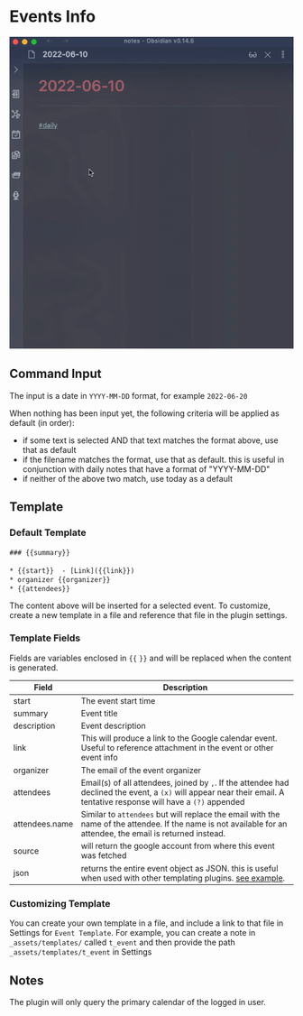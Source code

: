 # Events Info

![](images/event-insert.gif)

## Command Input

The input is a date in `YYYY-MM-DD` format, for example `2022-06-20`

When nothing has been input yet, the following criteria will be applied as default (in order):

- if some text is selected AND that text matches the format above, use that as default
- if the filename matches the format, use that as default. this is useful in conjunction with daily notes that have a format of "YYYY-MM-DD"
- if neither of the above two match, use today as a default

## Template

### Default Template

```
### {{summary}}

* {{start}}  - [Link]({{link}})
* organizer {{organizer}}
* {{attendees}}
```

The content above will be inserted for a selected event. To customize, create a new template in a file and reference that file in the plugin settings.

### Template Fields

Fields are variables enclosed in `{{` `}}` and will be replaced when the content is generated.

| Field          | Description                                                                                                                                                             |
| -------------- | ----------------------------------------------------------------------------------------------------------------------------------------------------------------------- |
| start          | The event start time                                                                                                                                                    |
| summary        | Event title                                                                                                                                                             |
| description    | Event description                                                                                                                                                       |
| link           | This will produce a link to the Google calendar event. Useful to reference attachment in the event or other event info                                                  |
| organizer      | The email of the event organizer                                                                                                                                        |
| attendees      | Email(s) of all attendees, joined by `,`. If the attendee had declined the event, a `(x)` will appear near their email. A tentative response will have a `(?)` appended |
| attendees.name | Similar to `attendees` but will replace the email with the name of the attendee. If the name is not available for an attendee, the email is returned instead.           |
| source         | will return the google account from where this event was fetched                                                                                                        |
| json           | returns the entire event object as JSON. this is useful when used with other templating plugins. [see example](/obsidian-google-lookup/person/#using-templater).        |

### Customizing Template

You can create your own template in a file, and include a link to that file in Settings for `Event Template`. For example, you can create a note in `_assets/templates/` called `t_event` and then provide the path `_assets/templates/t_event` in Settings

## Notes

The plugin will only query the primary calendar of the logged in user.
